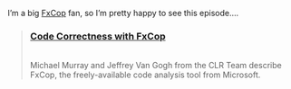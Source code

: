 I&#8217;m a big <a href="http://www.gotdotnet.com/team/fxcop/" target="_blank" class="broken_link">FxCop</a> fan, so I&#8217;m pretty happy to see this episode&#8230;. 

> <a href="http://msdn.microsoft.com/msdntv/episode.aspx?xml=episodes/en/20031204FxCopMM/manifest.xml" target="_blank"></p> 
> 
> <h3>
>   Code Correctness with FxCop
> </h3>
> 
> <p>
>   </a><br /> Michael Murray and Jeffrey Van Gogh from the CLR Team describe FxCop, the freely-available code analysis tool from Microsoft.
> </p></blockquote>